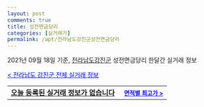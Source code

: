 ```yaml
---
layout: post
comments: true
title: 성전면금당리
categories: [실거래가]
permalink: /apt/전라남도강진군성전면금당리
---
```


2021년 09월 18일 기준, <a href="/apt/전라남도강진군">전라남도강진군</a> 성전면금당리 한달간 실거래 정보

<a style="color: blue;" href="/apt/전라남도강진군">< 전라남도 강진군 전체 실거래 정보</a>
<!---- start ---->
<table>
  <tr>
    <td colspan="4" style="font-weight: bold;"><a href="/apt/전라남도강진군성전면금당리{name_without_space}">오늘 등록된 실거래 정보가 없습니다</a> &nbsp;&nbsp;&nbsp; <a style="color: blue; font-size: smaller;" href="/apt/전라남도강진군성전면금당리{name_without_space}">면적별 최고가 ></a></td>
  </tr>
    
</table>
<!---- end ---->
    